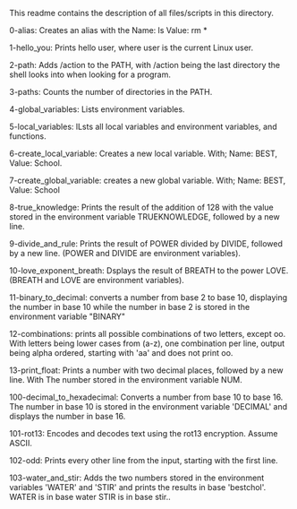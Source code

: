 This readme contains the description of all files/scripts in this directory.


0-alias: Creates an alias with the 
                   Name: ls
                   Value: rm *
                   
1-hello_you: Prints hello user, where user is the current Linux user.

2-path: Adds /action to the PATH, with /action being the last directory the shell looks into when looking for a program.

3-paths: Counts the number of directories in the PATH.

4-global_variables: Lists environment variables.

5-local_variables: lLsts all local variables and environment variables, and functions.

6-create_local_variable:  Creates a new local variable. With;
                    Name: BEST, 
                    Value: School. 
                    
7-create_global_variable: creates a new global variable. With;
                   Name: BEST, 
                   Value: School
                   
8-true_knowledge: Prints the result of the addition of 128 with the value stored in the environment variable TRUEKNOWLEDGE, followed by a new line.

9-divide_and_rule: Prints the result of POWER divided by DIVIDE, followed by a new line. (POWER and DIVIDE are environment variables).

10-love_exponent_breath:  Dsplays the result of BREATH to the power LOVE. (BREATH and LOVE are environment variables).

11-binary_to_decimal: converts a number from base 2 to base 10, displaying the number in base 10 while the number in base 2 is stored in the environment variable "BINARY"

12-combinations: prints all possible combinations of two letters, except oo. With letters being lower cases from (a-z), one combination per line,  output being alpha ordered, starting with 'aa' and does not print oo. 

13-print_float: Prints a number with two decimal places, followed by a new line. With The number stored in the environment variable NUM.

100-decimal_to_hexadecimal: Converts a number from base 10 to base 16. The number in base 10 is stored in the environment variable 'DECIMAL' and displays the number in base 16.


101-rot13: Encodes and decodes text using the rot13 encryption. Assume ASCII.


102-odd: Prints every other line from the input, starting with the first line.


103-water_and_stir: Adds the two numbers stored in the environment variables 'WATER' and 'STIR' and prints the results  in base 'bestchol'.
                         WATER is in base water
                          STIR is in base stir.. 

